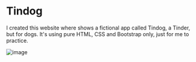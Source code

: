 # Tindog
I created this website where shows a fictional app called Tindog, a Tinder, but for dogs. It's using pure HTML, CSS and Bootstrap only, just for me to practice.

![image](https://user-images.githubusercontent.com/96343084/212572266-d769e394-f184-489d-be9e-0f1b0f0985be.png)

